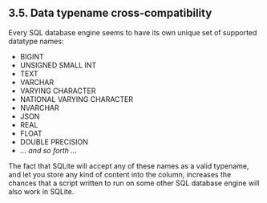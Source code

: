 ## 3\.5\. Data typename cross\-compatibility


Every SQL database engine seems to have its own unique set of supported
datatype names:



* BIGINT
* UNSIGNED SMALL INT
* TEXT
* VARCHAR
* VARYING CHARACTER
* NATIONAL VARYING CHARACTER
* NVARCHAR
* JSON
* REAL
* FLOAT
* DOUBLE PRECISION
* *... and so forth ...*


The fact that SQLite will accept any of these names as a valid typename,
and let you store any kind of content into the column, increases the chances
that a script written to run on some other SQL database engine will also
work in SQLite.




